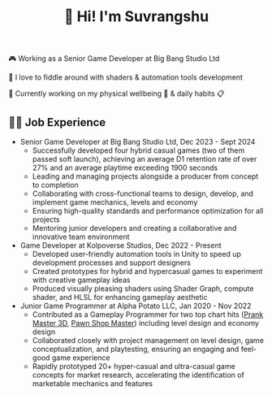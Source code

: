 ﻿---
permalink: /
title: "👋 Hi! I'm Suvrangshu"
excerpt: "About me"
author_profile: true
redirect_from: 
  - /about/
  - /about.html
---

🎮 Working as a Senior Game Developer at Big Bang Studio Ltd

🎲 I love to fiddle around with shaders & automation tools development 

🎯 Currently working on my physical wellbeing 💪 & daily habits 📋

👨‍💻 Job Experience
------
* Senior Game Developer at Big Bang Studio Ltd, Dec 2023 - Sept 2024
  * Successfully developed four hybrid casual games (two of them passed soft launch), achieving an average D1 retention rate of over 27% and an average playtime exceeding 1900 seconds
  * Leading and managing projects alongside a producer from concept to completion
  * Collaborating with cross-functional teams to design, develop, and implement game mechanics, levels and economy
  * Ensuring high-quality standards and performance optimization for all projects
  * Mentoring junior developers and creating a collaborative and innovative team environment
* Game Developer at Kolpoverse Studios, Dec 2022 - Present
  * Developed user-friendly automation tools in Unity to speed up development processes and support designers
  * Created prototypes for hybrid and hypercasual games to experiment with creative gameplay ideas
  * Produced visually pleasing shaders using Shader Graph, compute shader, and HLSL for enhancing gameplay aesthetic
* Junior Game Programmer at Alpha Potato LLC, Jan 2020 - Nov 2022
  * Contributed as a Gameplay Programmer for two top chart hits ([Prank Master 3D](https://apps.apple.com/us/app/prank-master-3d/id1528127833), [Pawn Shop Master](https://apps.apple.com/us/app/pawn-shop-master/id1511472595)) including level design and economy design
  * Collaborated closely with project management on level design, game conceptualization, and playtesting, ensuring an engaging and feel-good game experience
  * Rapidly prototyped 20+ hyper-casual and ultra-casual game concepts for market research, accelerating the identification of marketable mechanics and features

<!--
Getting started
======
1. Register a GitHub account if you don't have one and confirm your e-mail (required!)
1. Fork [this repository](https://github.com/academicpages/academicpages.github.io) by clicking the "fork" button in the top right. 
1. Go to the repository's settings (rightmost item in the tabs that start with "Code", should be below "Unwatch"). Rename the repository "[your GitHub username].github.io", which will also be your website's URL.
1. Set site-wide configuration and create content & metadata (see below -- also see [this set of diffs](http://archive.is/3TPas) showing what files were changed to set up [an example site](https://getorg-testacct.github.io) for a user with the username "getorg-testacct")
1. Upload any files (like PDFs, .zip files, etc.) to the files/ directory. They will appear at https://[your GitHub username].github.io/files/example.pdf.  
1. Check status by going to the repository settings, in the "GitHub pages" section

Site-wide configuration
------
The main configuration file for the site is in the base directory in [_config.yml](https://github.com/academicpages/academicpages.github.io/blob/master/_config.yml), which defines the content in the sidebars and other site-wide features. You will need to replace the default variables with ones about yourself and your site's github repository. The configuration file for the top menu is in [_data/navigation.yml](https://github.com/academicpages/academicpages.github.io/blob/master/_data/navigation.yml). For example, if you don't have a portfolio or blog posts, you can remove those items from that navigation.yml file to remove them from the header. 

Create content & metadata
------
For site content, there is one markdown file for each type of content, which are stored in directories like _publications, _talks, _posts, _teaching, or _pages. For example, each talk is a markdown file in the [_talks directory](https://github.com/academicpages/academicpages.github.io/tree/master/_talks). At the top of each markdown file is structured data in YAML about the talk, which the theme will parse to do lots of cool stuff. The same structured data about a talk is used to generate the list of talks on the [Talks page](https://academicpages.github.io/talks), each [individual page](https://academicpages.github.io/talks/2012-03-01-talk-1) for specific talks, the talks section for the [CV page](https://academicpages.github.io/cv), and the [map of places you've given a talk](https://academicpages.github.io/talkmap.html) (if you run this [python file](https://github.com/academicpages/academicpages.github.io/blob/master/talkmap.py) or [Jupyter notebook](https://github.com/academicpages/academicpages.github.io/blob/master/talkmap.ipynb), which creates the HTML for the map based on the contents of the _talks directory).

**Markdown generator**

I have also created [a set of Jupyter notebooks](https://github.com/academicpages/academicpages.github.io/tree/master/markdown_generator
) that converts a CSV containing structured data about talks or presentations into individual markdown files that will be properly formatted for the academicpages template. The sample CSVs in that directory are the ones I used to create my own personal website at stuartgeiger.com. My usual workflow is that I keep a spreadsheet of my publications and talks, then run the code in these notebooks to generate the markdown files, then commit and push them to the GitHub repository.

How to edit your site's GitHub repository
------
Many people use a git client to create files on their local computer and then push them to GitHub's servers. If you are not familiar with git, you can directly edit these configuration and markdown files directly in the github.com interface. Navigate to a file (like [this one](https://github.com/academicpages/academicpages.github.io/blob/master/_talks/2012-03-01-talk-1.md) and click the pencil icon in the top right of the content preview (to the right of the "Raw | Blame | History" buttons). You can delete a file by clicking the trashcan icon to the right of the pencil icon. You can also create new files or upload files by navigating to a directory and clicking the "Create new file" or "Upload files" buttons. 

Example: editing a markdown file for a talk
[Editing a markdown file for a talk](/images/editing-talk.png)

For more info
------
More info about configuring academicpages can be found in [the guide](https://academicpages.github.io/markdown/). The [guides for the Minimal Mistakes theme](https://mmistakes.github.io/minimal-mistakes/docs/configuration/) (which this theme was forked from) might also be helpful.
-->
